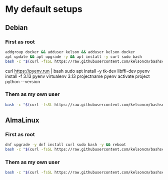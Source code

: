 # My default setups


## Debian

### First as root
```bash
addgroup docker && adduser kelson && adduser kelson docker
apt update && apt upgrade -y && apt install -y curl sudo bash
bash -c "$(curl -fsSL https://raw.githubusercontent.com/kelsoncm/bashscripts/master/debian_first_install)"
```

curl https://pyenv.run | bash
sudo apt install -y tk-dev libffi-dev
pyenv install -f 3.13
pyenv virtualenv 3.13 projectname
pyenv activate project
python --version


### Them as my own user
```bash
bash -c "$(curl -fsSL https://raw.githubusercontent.com/kelsoncm/bashscripts/master/debian_user_setup)"
```


## AlmaLinux

### First as root
```bash
dnf upgrade -y dnf install curl sudo bash -y && reboot
bash -c "$(curl -fsSL https://raw.githubusercontent.com/kelsoncm/bashscripts/master/alma_first_install_root)"
```

### Them as my own user
```bash
bash -c "$(curl -fsSL https://raw.githubusercontent.com/kelsoncm/bashscripts/master/alma_first_install_user)"
```
